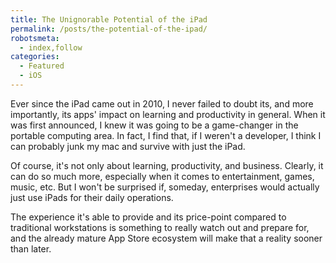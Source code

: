 ```yaml
---
title: The Unignorable Potential of the iPad
permalink: /posts/the-potential-of-the-ipad/
robotsmeta:
  - index,follow
categories:
  - Featured
  - iOS
---
```

Ever since the iPad came out in 2010, I never failed to doubt its, and more importantly, its apps' impact on learning and productivity in general. When it was first announced, I knew it was going to be a game-changer in the portable computing area. In fact, I find that, if I weren't a developer, I think I can probably junk my mac and survive with just the iPad.

Of course, it's not only about learning, productivity, and business. Clearly, it can do so much more, especially when it comes to entertainment, games, music, etc. But I won't be surprised if, someday, enterprises would actually just use iPads for their daily operations.

The experience it's able to provide and its price-point compared to traditional workstations is something to really watch out and prepare for, and the already mature App Store ecosystem will make that a reality sooner than later.

